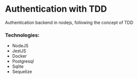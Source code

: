 # Authentication with TDD

Authentication backend in nodejs, following the concept of TDD
<h3>Technologies:</h3>
<ul>
  <li>NodeJS</li>
  <li>JestJS</li>
  <li>Docker</li>
  <li>Postgresql</li>
  <li>Sqlite</li>
  <li>Sequelize</li>
</ul>
  
